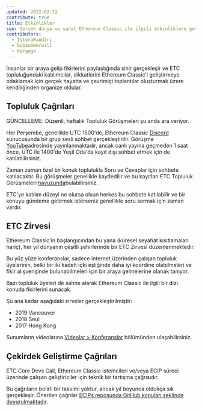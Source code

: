 ```yaml
---
updated: 2022-02-22
contribute: true
title: Etkinlikler
seo: Gerçek dünya ve sanal Ethereum Classic ile ilgili etkinliklere genel bir bakış. ETC Zirvesi ve haftalık Topluluk Çağrısı herkese açıktır!
contributors:
  - IstoraMandiri
  - bobsummerwill
  - Kargaga
---
```


İnsanlar bir araya gelip fikirlerini paylaştığında sihir gerçekleşir ve ETC topluluğundaki katılımcılar, dikkatlerini Ethereum Classic'i geliştirmeye odaklamak için gerçek hayatta ve çevrimiçi toplantılar oluşturmak üzere kendiliğinden organize oldular.

## Topluluk Çağrıları

GÜNCELLEME: Düzenli, haftalık Topluluk Görüşmeleri şu anda ara veriyor.

Her Perşembe, genellikle UTC 1500'de, Ethereum Classic [Discord](https://ethereumclassic.org/discord) sunucusunda bir grup sesli sohbet gerçekleştirilir. Görüşme [YouTube](https://www.youtube.com/channel/UCp07VPnC1ejyAp5gMvvA4dw/videos)adresinde yayınlanmaktadır, ancak canlı yayına geçmeden 1 saat önce, UTC ile 1400'de Yeşil Oda'da kayıt dışı sohbet etmek için de katılabilirsiniz.

Zaman zaman özel bir konuk toplulukla Soru ve Cevaplar için sohbete katılacaktır. Bu görüşmeler genellikle kaydedilir ve bu kayıtları ETC Topluluk Görüşmeleri [havuzunda](https://github.com/ethereumclassic/community-calls)bulabilirsiniz.

ETC'ye katılım düzeyi ne olursa olsun herkes bu sohbete katılabilir ve bir konuyu gündeme getirmek isterseniz genellikle soru sormak için zaman vardır.

## ETC Zirvesi

Ethereum Classic'in başlangıcından bu yana (küresel seyahat kısıtlamaları hariç), her yıl dünyanın çeşitli şehirlerinde bir ETC Zirvesi düzenlenmektedir.

Bu yüz yüze konferanslar, sadece internet üzerinden çalışan topluluk üyelerinin, belki bir iki kadeh içki eşliğinde daha iyi koordine olabilmeleri ve fikir alışverişinde bulunabilmeleri için bir araya gelmelerine olanak tanıyor.

Bazı topluluk üyeleri de sahne alarak Ethereum Classic ile ilgili bir dizi konuda fikirlerini sunacak.

Şu ana kadar aşağıdaki zirveler gerçekleştirilmiştir:

- 2019 Vancouver
- 2018 Seul
- 2017 Hong Kong

Sunumların videolarına [Videolar > Konferanslar](/videos/conferences) bölümünden ulaşabilirsiniz.

## Çekirdek Geliştirme Çağrıları

ETC Core Devs Call, Ethereum Classic istemcileri ve/veya ECIP süreci üzerinde çalışan geliştiriciler için teknik bir tartışma çağrısıdır.

Bu çağrıların belirli bir takvimi yoktur, ancak yıl boyunca oldukça sık gerçekleşir. Önerilen çağrılar [ECIPs reposunda GitHub konuları şeklinde duyurulmaktadır](https://github.com/ethereumclassic/ECIPs/issues?q=is%3Aissue+Devs+Call).

